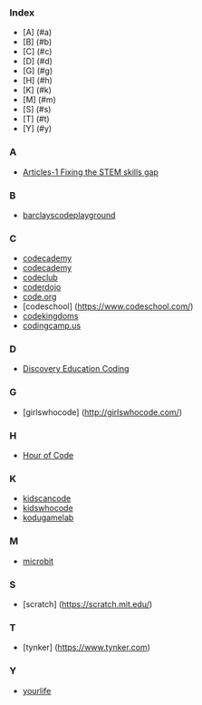 
### Index
* [A] (#a)
* [B] (#b)
* [C] (#c)
* [D] (#d)
* [G] (#g)
* [H] (#h)
* [K] (#k)
* [M] (#m)
* [S] (#s)
* [T] (#t)
* [Y] (#y)


### A
* [Articles-1 Fixing the STEM skills gap](https://www.i-l-m.com/insight/inspire/2015/august/stem-skills-gap)

### B
* [barclayscodeplayground](http://barclayscodeplayground.co.uk/)

### C
* [codecademy](http://www.codecademy.com/)
* [codecademy](https://www.udemy.com/programming-for-kids-how-to-make-coding-fun/)
* [codeclub](https://www.codeclub.org.uk/)
* [coderdojo](https://coderdojo.com/)
* [code.org](http://code.org/learn)
* [codeschool] (https://www.codeschool.com/)
* [codekingdoms](http://codekingdoms.com/)
* [codingcamp.us](http://codingcamp.us/)

### D
* [Discovery Education Coding](http://coding.discoveryeducation.co.uk/)

### G
* [girlswhocode] (http://girlswhocode.com/)

### H
* [Hour of Code](http://hourofcode.com/)

### K
* [kidscancode](http://kidscancode.org/)
* [kidswhocode](http://kidswhocode.org.uk/)
* [kodugamelab](http://www.kodugamelab.com/)

### M
* [microbit](https://www.microbit.co.uk/)

### S
* [scratch] (https://scratch.mit.edu/)


### T
 * [tynker] (https://www.tynker.com)

### Y
* [yourlife](http://yourlife.org.uk/)
